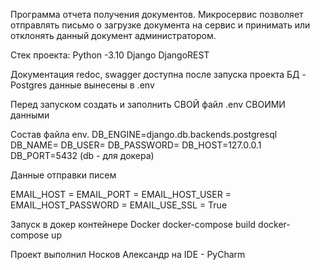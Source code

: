 Программа отчета получения документов.
Микросервис позволяет отправлять письмо о загрузке документа на сервис и принимать или отклонять данный документ администратором.

Стек проекта:
Python -3.10
Django
DjangoREST

Документация redoc, swagger доступна после запуска проекта БД - Postgres
данные вынесены в .env

Перед запуском создать и заполнить СВОЙ файл .env СВОИМИ данными

Состав файла env.
DB_ENGINE=django.db.backends.postgresql
DB_NAME=
DB_USER=
DB_PASSWORD=
DB_HOST=127.0.0.1
DB_PORT=5432 (db - для докера)

Данные отправки писем

EMAIL_HOST = EMAIL_PORT = EMAIL_HOST_USER = EMAIL_HOST_PASSWORD = EMAIL_USE_SSL = True

Запуск в докер контейнере
Docker
docker-compose build
docker-compose up

Проект выполнил Носков Александр на IDE - PyCharm
